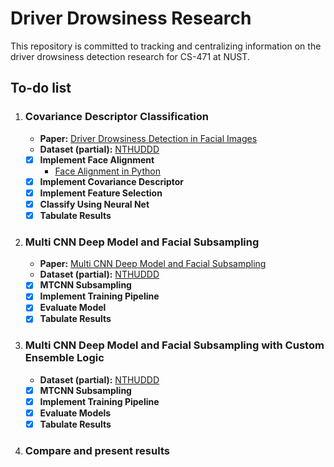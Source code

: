 # Driver Drowsiness Research

This repository is committed to tracking and centralizing information on the driver drowsiness detection research for CS-471 at NUST.

## To-do list

1. ### Covariance Descriptor Classification
    - **Paper:** [Driver Drowsiness Detection in Facial Images](https://ieeexplore.ieee.org/stamp/stamp.jsp?tp=&arnumber=8608130)
    - **Dataset (partial):** [NTHUDDD](https://www.kaggle.com/datasets/banudeep/nthuddd2)
    - [x] **Implement Face Alignment**
        - [Face Alignment in Python](https://github.com/HikkaV/Precise-face-alignment?source=post_page-----e6c8acead262--------------------------------)
    - [X] **Implement Covariance Descriptor**
    - [X] **Implement Feature Selection**
    - [X] **Classify Using Neural Net**
    - [X] **Tabulate Results**

2. ### Multi CNN Deep Model and Facial Subsampling
    - **Paper:** [Multi CNN Deep Model and Facial Subsampling](https://ieeexplore.ieee.org/abstract/document/9660782/citations#citations)
    - **Dataset (partial):** [NTHUDDD](https://www.kaggle.com/datasets/banudeep/nthuddd2)
    - [x] **MTCNN Subsampling**
    - [X] **Implement Training Pipeline**
    - [X] **Evaluate Model**
    - [X] **Tabulate Results**
3. ### Multi CNN Deep Model and Facial Subsampling with Custom Ensemble Logic
    - **Dataset (partial):** [NTHUDDD](https://www.kaggle.com/datasets/banudeep/nthuddd2)
    - [x] **MTCNN Subsampling**
    - [X] **Implement Training Pipeline**
    - [X] **Evaluate Models**
    - [X] **Tabulate Results**
5. ### Compare and present results 
